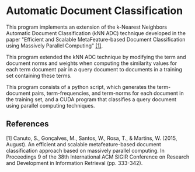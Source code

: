 # Automatic Document Classification

This program implements an extension of the k-Nearest Neighbors Automatic Document Classification (kNN ADC) technique developed in the paper "Efficient and Scalable MetaFeature-based Document Classification using Massively Parallel Computing" [[1]](#1).

This program extended the kNN ADC technique by modifying the term and document norms and weights when computing the similarity values for each term document pair in a query document to documents in a training set containing these terms.

This program consists of a python script, which generates the term-document pairs, term-frequencies, and term-norms for each document in the training set, and a CUDA program that classifies a query document using parallel computing techniques.

## References
<a id="1">[1]</a> 
Canuto, S., Gonçalves, M., Santos, W., Rosa, T., & Martins, W. (2015, August). An efficient and scalable metafeature-based document classification approach based on massively parallel computing. In Proceedings 9 of the 38th International ACM SIGIR Conference on Research and Development in Information Retrieval (pp. 333-342).
